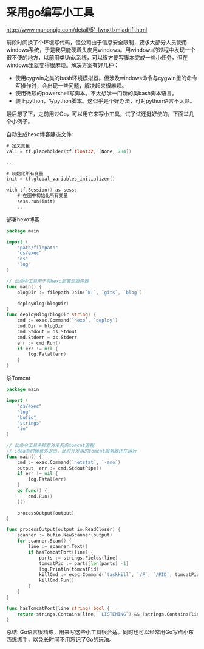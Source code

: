
# 采用go编写小工具
http://www.manongjc.com/detail/51-lwnxtlxmiadrifi.html

前段时间换了个环境写代码，但公司由于信息安全限制，要求大部分人员使用windows系统，于是我只能硬着头皮用windows。用windows的过程中发现一个很不便的地方，以前用类Unix系统，可以很方便写脚本完成一些小任务，但在windows里就变得很麻烦。解决方案有好几种：

* 使用cygwin之类的bash环境模拟器。但涉及windows命令与cygwin里的命令互操作时，会出现一些问题，解决起来很麻烦。
* 使用微软的powershell写脚本。不太想学一门新的类bash脚本语言。
* 装上python，写python脚本。这似乎是个好办法，可对python语言不太熟。


最后想了下，之前用过Go，可以用它来写小工具，试了试还挺好使的，下面举几个小例子。

自动生成hexo博客静态文件:
```go
# 定义变量
val1 = tf.placeholder(tf.float32, [None, 784])

...

# 初始化所有变量
init = tf.global_variables_initializer()

with tf.Session() as sess:
    # 在图中初始化所有变量
    sess.run(init)
    ...
```

部署hexo博客
```go
package main

import (
	"path/filepath"
	"os/exec"
	"os"
	"log"
)

// 此命令工具用于将hexo部署至服务器
func main() {
	blogDir := filepath.Join(`W:`, `gits`, `blog`)

	deployBlog(blogDir)
}
func deployBlog(blogDir string) {
	cmd := exec.Command(`hexo`, `deploy`)
	cmd.Dir = blogDir
	cmd.Stdout = os.Stdout
	cmd.Stderr = os.Stderr
	err := cmd.Run()
	if err != nil {
		log.Fatal(err)
	}
}
```

杀Tomcat
```go
package main

import (
	"os/exec"
	"log"
	"bufio"
	"strings"
	"io"
)

// 此命令工具杀掉意外未死的tomcat进程
// idea有时候意外退出，此时开发用的tomcat服务器还在运行
func main() {
	cmd := exec.Command(`netstat`, `-ano`)
	output, err := cmd.StdoutPipe()
	if err != nil {
		log.Fatal(err)
	}
	go func() {
		cmd.Run()
	}()

	processOutput(output)
}

func processOutput(output io.ReadCloser) {
	scanner := bufio.NewScanner(output)
	for scanner.Scan() {
		line := scanner.Text()
		if hasTomcatPort(line) {
			parts := strings.Fields(line)
			tomcatPid := parts[len(parts) -1]
			log.Println(tomcatPid)
			killCmd := exec.Command(`taskkill`, `/F`, `/PID`, tomcatPid)
			killCmd.Run()
		}
	}
}

func hasTomcatPort(line string) bool {
	return strings.Contains(line, `LISTENING`) && (strings.Contains(line, `8080`) || strings.Contains(line, `1099`))
}
```

总结:
Go语言很精练，用来写这些小工具很合适。同时也可以经常用Go写点小东西练练手，以免长时间不用忘记了Go的玩法。
